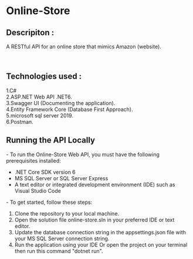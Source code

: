 # Online-Store
<h2>Descripiton :</h2>
<p> A RESTful API for an online store that mimics Amazon (website).</p>
<br/>
<h2>Technologies used :</h2>
1.C#  <br>
2.ASP.NET Web API .NET6.<br>
3.Swagger UI (Documenting the application).  <br>
4.Entity Framework Core (Database First Approach). <br>
5.microsoft sql server  2019.<br>
6.Postman.


<h2>Running the API Locally</h2>
- To run the Online-Store Web API, you must have the following prerequisites installed:
<ul>
  <li>.NET Core SDK version 6 </li>
  <li>MS SQL Server or SQL Server Express</li>
  <li>A text editor or integrated development environment (IDE) such as Visual Studio Code</li>
</ul>
- To get started, follow these steps:
<ol>
  <li>Clone the repository to your local machine.</li>
  <li>Open the solution file online-store.sln in your preferred IDE or text editor.</li>
  <li>Update the database connection string in the appsettings.json file with your MS SQL Server connection string.</li>
  <li>Run the application using your IDE Or open the project on your terminal then run this command "dotnet run".</li>
  
</ol>

